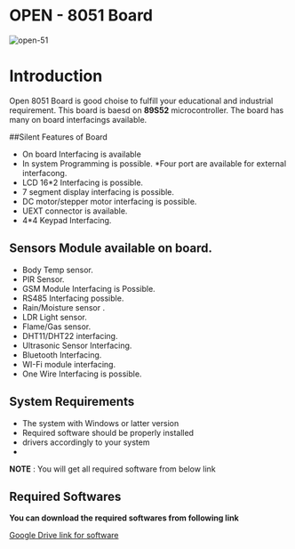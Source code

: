 # OPEN - 8051 Board
![open-51](https://user-images.githubusercontent.com/108651919/212265660-c796a6a7-6027-4cea-8b1c-a207faf6f21c.png)


# Introduction
Open 8051 Board is good choise to fulfill your educational and industrial requirement.
This board is baesd on **89S52** microcontroller.
The board has many on board interfacings available.

##Silent Features of Board
* On board Interfacing is available
* In system Programming is possible.
*Four port are available for external interfacong.
* LCD 16*2 Interfacing is possible.
* 7 segment display interfacing is possible.
* DC motor/stepper motor interfacing is possible.
* UEXT connector is available.
* 4*4 Keypad Interfacing.

## Sensors Module available on board.
* Body Temp sensor.
* PIR Sensor.
* GSM Module Interfacing is Possible.
* RS485 Interfacing possible.
* Rain/Moisture sensor .
* LDR Light sensor.
* Flame/Gas sensor.
* DHT11/DHT22 interfacing.
* Ultrasonic Sensor Interfacing.
* Bluetooth Interfacing.
* WI-Fi module interfacing.
* One Wire Interfacing is possible.


## **System Requirements**

* The system with Windows or latter version
* Required software should be properly installed
* drivers accordingly to your system
*
**NOTE** :  You will get all required software from below link

## Required Softwares
**You can download the required softwares from following link**

[Google Drive link for software](https://drive.google.com/drive/folders/1V8x7Ka2nBpdl4ACgt-lUTxmIR3zTtRGn?usp=share_link)


